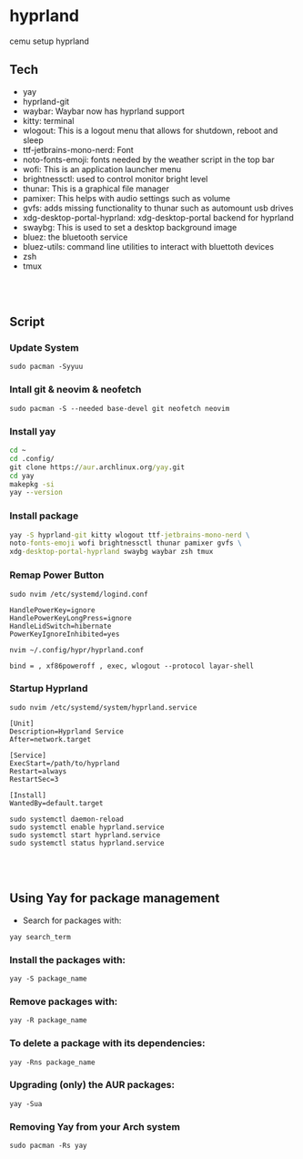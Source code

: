 # hyprland
cemu setup hyprland

## Tech
- yay
- hyprland-git
- waybar: Waybar now has hyprland support
- kitty: terminal
- wlogout: This is a logout menu that allows for shutdown, reboot and sleep
- ttf-jetbrains-mono-nerd: Font
- noto-fonts-emoji: fonts needed by the weather script in the top bar
- wofi: This is an application launcher menu
- brightnessctl: used to control monitor bright level
- thunar: This is a graphical file manager
- pamixer: This helps with audio settings such as volume
- gvfs: adds missing functionality to thunar such as automount usb drives
- xdg-desktop-portal-hyprland: xdg-desktop-portal backend for hyprland
- swaybg: This is used to set a desktop background image
- bluez: the bluetooth service
- bluez-utils: command line utilities to interact with bluettoth devices
- zsh 
- tmux

<br ><br >

## Script

### Update System
```
sudo pacman -Syyuu 
```

### Intall git & neovim & neofetch
```
sudo pacman -S --needed base-devel git neofetch neovim
```

### Install yay
``` cmd
cd ~
cd .config/
git clone https://aur.archlinux.org/yay.git
cd yay
makepkg -si
yay --version
```

### Install package
``` cmd
yay -S hyprland-git kitty wlogout ttf-jetbrains-mono-nerd \
noto-fonts-emoji wofi brightnessctl thunar pamixer gvfs \
xdg-desktop-portal-hyprland swaybg waybar zsh tmux
```

### Remap Power Button
` sudo nvim /etc/systemd/logind.conf `
```
HandlePowerKey=ignore
HandlePowerKeyLongPress=ignore
HandleLidSwitch=hibernate
PowerKeyIgnoreInhibited=yes
```
` nvim ~/.config/hypr/hyprland.conf ` 
```
bind = , xf86poweroff , exec, wlogout --protocol layar-shell 
```

### Startup Hyprland
```
sudo nvim /etc/systemd/system/hyprland.service
```
```
[Unit]
Description=Hyprland Service
After=network.target

[Service]
ExecStart=/path/to/hyprland
Restart=always
RestartSec=3

[Install]
WantedBy=default.target
```
```
sudo systemctl daemon-reload
sudo systemctl enable hyprland.service
sudo systemctl start hyprland.service
sudo systemctl status hyprland.service
```

<br ><br >

## Using Yay for package management
- Search for packages with:
```
yay search_term
```
### Install the packages with:
```
yay -S package_name
```
### Remove packages with:
```
yay -R package_name
```
### To delete a package with its dependencies:
```
yay -Rns package_name
```
### Upgrading (only) the AUR packages:
```
yay -Sua
```
### Removing Yay from your Arch system
```
sudo pacman -Rs yay
```
